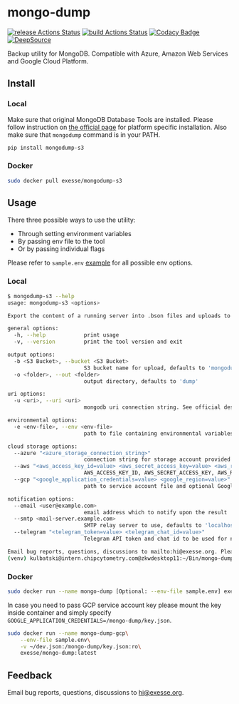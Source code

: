 # mongo-dump
[![release Actions Status](https://github.com/exesse/mongo-dump-s3/workflows/release/badge.svg)](https://github.com/exesse/mongo-dump-s3/actions)
[![build Actions Status](https://github.com/exesse/mongo-dump-s3/workflows/build/badge.svg)](https://github.com/exesse/mongo-dump-s3/actions)
[![Codacy Badge](https://app.codacy.com/project/badge/Grade/0484d1d38b5d41318f0980126a1c45a9)](https://www.codacy.com/gh/exesse/mongodump-s3/dashboard?utm_source=github.com&amp;utm_medium=referral&amp;utm_content=exesse/mongodump-s3&amp;utm_campaign=Badge_Grade)
[![DeepSource](https://deepsource.io/gh/exesse/mongodump-s3.svg/?label=active+issues&show_trend=true)](https://deepsource.io/gh/exesse/mongodump-s3/?ref=repository-badge)

 
Backup utility for MongoDB. Compatible with Azure, Amazon Web Services and Google Cloud Platform.

## Install
### Local
Make sure that original MongoDB Database Tools are installed. Please follow instruction on [the official page](https://www.mongodb.com/try/download/database-tools) for platform specific installation.
Also make sure that `mongodump` command is in your PATH.
````bash
pip install mongodump-s3
````

### Docker
````bash
sudo docker pull exesse/mongodump-s3
````

## Usage
There three possible ways to use the utility:
- Through setting environment variables
- By passing env file to the tool
- Or by passing individual flags

Please refer to `sample.env` [example](https://github.com/exesse/mongodump-s3/blob/main/sample.env) for all possible env options.

### Local
```bash
$ mongodump-s3 --help
usage: mongodump-s3 <options>

Export the content of a running server into .bson files and uploads to provided S3 compatible storage. By default loads required settings from environment variables.

general options:
  -h, --help            print usage
  -v, --version         print the tool version and exit

output options:
  -b <S3 Bucket>, --bucket <S3 Bucket>
                        S3 bucket name for upload, defaults to 'mongodump'
  -o <folder>, --out <folder>
                        output directory, defaults to 'dump'

uri options:
  -u <uri>, --uri <uri>
                        mongodb uri connection string. See official description here https://docs.mongodb.com/manual/reference/connection-string

environmental options:
  -e <env-file>, --env <env-file>
                        path to file containing environmental variables

cloud storage options:
  --azure "<azure_storage_connection_string>"
                        connection string for storage account provided by Azure
  --aws "<aws_access_key_id=value> <aws_secret_access_key=value> <aws_region=value>"
                        AWS_ACCESS_KEY_ID, AWS_SECRET_ACCESS_KEY, AWS_REGION properties provided by Amazon Web Services IAM. AWS_REGION defaults to 'us-west-2' if not specified
  --gcp "<google_application_credentials=value> <google_region=value>"
                        path to service account file and optional Google Cloud Region. GOOGLE_REGION defaults to 'us-multiregion' if not specified

notification options:
  --email <user@example.com>
                        email address which to notify upon the result
  --smtp <mail-server.example.com>
                        SMTP relay server to use, defaults to 'localhost'
  --telegram "<telegram_token=value> <telegram_chat_id=value>"
                        Telegram API token and chat id to be used for notification. See more: https://core.telegram.org/bots/api

Email bug reports, questions, discussions to mailto:hi@exesse.org. Please star project on GitHub: https://github.com/exesse/mongodump-s3
(venv) kulbatski@intern.chipcytometry.com@zkwdesktop11:~/Bin/mongo-dump$ 
```

### Docker
````bash
sudo docker run --name mongo-dump [Optional: --env-file sample.env] exesse/mongo-dump:latest [Optional: startup flags]
````

In case you need to pass GCP service account key please mount the key inside container and simply specify `GOOGLE_APPLICATION_CREDENTIALS=/mongo-dump/key.json`.
```bash
sudo docker run --name mongo-dump-gcp\
    --env-file sample.env\
    -v ~/dev.json:/mongo-dump/key.json:ro\
    exesse/mongo-dump:latest 
```

## Feedback
Email bug reports, questions, discussions to [hi@exesse.org](mailto:hi@exesse.org).